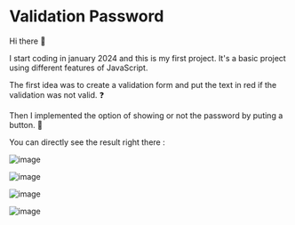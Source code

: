 # Validation Password
Hi there 👋

I start coding in january 2024 and this is my first project. It's a basic project using different features of JavaScript. 

The first idea was to create a validation form and put the text in red if the validation was not valid. ❓

Then I implemented the option of showing or not the password by puting a button. 🙈

You can directly see the result right there :

![image](https://github.com/TomTremerel/Password_Validation.github/assets/156415815/b0414ec5-632e-40c8-bb52-fc4a5c39c528)

 ![image](https://github.com/TomTremerel/Password_Validation.github/assets/156415815/e9e9384d-b381-456b-beeb-358520395ba1)
 
![image](https://github.com/TomTremerel/Password_Validation.github/assets/156415815/75552a10-d33b-4b56-b637-abeb297c6588)

![image](https://github.com/TomTremerel/Password_Validation.github/assets/156415815/61951332-bc2a-4b01-8435-aa0df29d8148)

